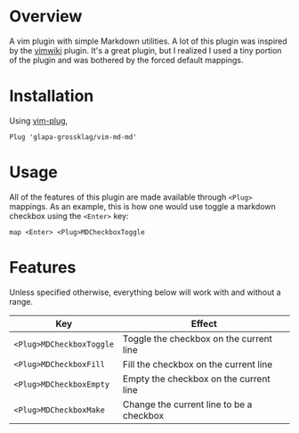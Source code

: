 # Overview

A vim plugin with simple Markdown utilities. A lot of this plugin was inspired
by the [vimwiki](https://github.com/vimwiki/vimwiki) plugin. It's a great
plugin, but I realized I used a tiny portion of the plugin and was bothered by
the forced default mappings.

# Installation

Using [vim-plug](https://github.com/junegunn/vim-plug),
```vim
Plug 'glapa-grossklag/vim-md-md'
```

# Usage

All of the features of this plugin are made available through `<Plug>` mappings.
As an example, this is how one would use toggle a markdown checkbox using the
`<Enter>` key:
```vim
map <Enter> <Plug>MDCheckboxToggle
```

# Features

Unless specified otherwise, everything below will work with and without a
range.

| Key                      | Effect                                   |
| ------------------------ | ---------------------------------------- |
| `<Plug>MDCheckboxToggle` | Toggle the checkbox on the current line  |
| `<Plug>MDCheckboxFill`   | Fill the checkbox on the current line    |
| `<Plug>MDCheckboxEmpty`  | Empty the checkbox on the current line   |
| `<Plug>MDCheckboxMake`   | Change the current line to be a checkbox |
